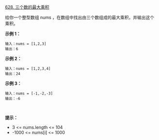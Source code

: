 [628. 三个数的最大乘积](https://leetcode-cn.com/problems/maximum-product-of-three-numbers/)


给你一个整型数组 nums ，在数组中找出由三个数组成的最大乘积，并输出这个乘积。

**示例 1：**
```
输入：nums = [1,2,3]
输出：6
```
**示例 2：**
```
输入：nums = [1,2,3,4]
输出：24
```
**示例 3：**
```
输入：nums = [-1,-2,-3]
输出：-6
```
 

**提示：**

- 3 <= nums.length <= 104
- -1000 <= nums[i] <= 1000
